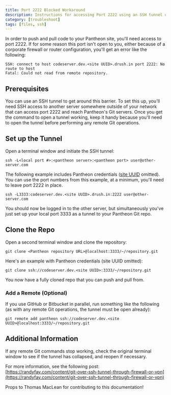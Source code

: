 ```yaml
---
title: Port 2222 Blocked Workaround
description: Instructions for accessing Port 2222 using an SSH tunnel on your Pantheon Drupal or WordPress site.
category: [troubleshoot]
tags: [files, ssh]
---
```

In order to push and pull code to your Pantheon site, you'll need access to port 2222. If for some reason this port isn't open to you, either because of a corporate firewall or router configuration, you'll get an error like the following:
```
SSH: connect to host codeserver.dev.<site UUID>.drush.in port 2222: No route to host
Fatal: Could not read from remote repository.
```
## Prerequisites

You can use an SSH tunnel to get around this barrier. To set this up, you'll need SSH access to another server somewhere outside of your network that can access port 2222 and reach Pantheon's Git servers. Once you get the command to open a tunnel working, keep it handy because you'll need to open the tunnel before performing any remote Git operations.

## Set up the Tunnel

Open a terminal window and initiate the SSH tunnel:

```
ssh -L<local port #>:<pantheon server>:<pantheon port> user@other-server.com
```

The following example includes Pantheon credentials ([site UUID](/sites#site-uuid) omitted). You can use the port numbers from this example, at a minimum, you'll need to leave port 2222 in place.

```
ssh -L3333:codeserver.dev.<site UUID>.drush.in:2222 user@other-server.com
```
You should now be logged in to the other server, but simultaneously you've just set up your local port 3333 as a tunnel to your Pantheon Git repo.

## Clone the Repo

Open a second terminal window and clone the repository:
```
git clone <Pantheon repository URL>@localhost:3333/~/repository.git
```
Here's an example with Pantheon credentials (site UUID omitted):
```
git clone ssh://codeserver.dev.<site UUID>:3333/~/repository.git
```
You now have a fully cloned repo that you can push and pull from.

### Add a Remote (Optional)

If you use GitHub or Bitbucket in parallel, run something like the following (as with any remote Git operations, the tunnel must be open already):
```
git remote add pantheon ssh://codeserver.dev.<site UUID>@localhost:3333/~/repository.git
```
## Additional Information

If any remote Git commands stop working, check the original terminal window to see if the tunnel has collapsed, and reopen if necessary.

For more information, see the following post:  
 [https://randyfay.com/content/git-over-ssh-tunnel-through-firewall-or-vpn](https://randyfay.com/content/git-over-ssh-tunnel-through-firewall-or-vpn)

Props to Thomas MacLean for contributing to this documentation!
